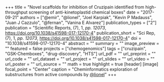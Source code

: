 +++
title = "Novel scaffolds for inhibition of Cruzipain identified from high-throughput screening of anti-kinetoplastid chemical boxes"
date = "2017-09-21"
authors = ["@emir", "@lionel", "Joel Karpiak", "Kevin P Madauss", "Juan J Cazzulo", "@fernan", "Vanina E Alvarez"]
publication_types = ["2"]
publication = "Scientific Reports, (7), 1, _pp. 12073_, https://doi.org/10.1038/s41598-017-12170-4"
publication_short = "Sci Rep, (7), 1, _pp. 12073_, https://doi.org/10.1038/s41598-017-12170-4"
doi = "10.1038/s41598-017-12170-4"
abstract = ""
summary = ""
image_preview = ""
featured = false
projects = ["chemogenomics"]
tags = ["cruzipain", "GSK-Chemboxes", "drug-discovery", "HTS"]
url_pdf = ""
url_preprint = ""
url_code = ""
url_dataset = ""
url_project = ""
url_slides = ""
url_video = ""
url_poster = ""
url_source = ""
math = true
highlight = true
[header]
[image]
  focal_point = "Center"
  caption = "Cheminformatics exploration of substructures from active compounds by [@lionel](/authors/lionel)"
+++
